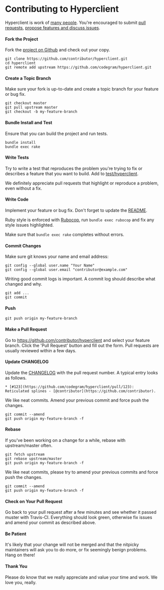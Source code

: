 Contributing to Hyperclient
===========================

Hyperclient is work of [many people](https://github.com/codegram/hyperclient/graphs/contributors). You're encouraged to submit [pull requests](https://github.com/codegram/hyperclient/pulls), [propose features and discuss issues](https://github.com/codegram/hyperclient/issues).

#### Fork the Project

Fork the [project on Github](https://github.com/codegram/hyperclient) and check out your copy.

```
git clone https://github.com/contributor/hyperclient.git
cd hyperclient
git remote add upstream https://github.com/codegram/hyperclient.git
```

#### Create a Topic Branch

Make sure your fork is up-to-date and create a topic branch for your feature or bug fix.

```
git checkout master
git pull upstream master
git checkout -b my-feature-branch
```

#### Bundle Install and Test

Ensure that you can build the project and run tests.

```
bundle install
bundle exec rake
```

#### Write Tests

Try to write a test that reproduces the problem you're trying to fix or describes a feature that you want to build. Add to [test/hyperclient](test/hyperclient).

We definitely appreciate pull requests that highlight or reproduce a problem, even without a fix.

#### Write Code

Implement your feature or bug fix. Don't forget to update the [README](README.md).

Ruby style is enforced with [Rubocop](https://github.com/bbatsov/rubocop), run `bundle exec rubocop` and fix any style issues highlighted.

Make sure that `bundle exec rake` completes without errors.

#### Commit Changes

Make sure git knows your name and email address:

```
git config --global user.name "Your Name"
git config --global user.email "contributor@example.com"
```

Writing good commit logs is important. A commit log should describe what changed and why.

```
git add ...
git commit
```

#### Push

```
git push origin my-feature-branch
```

#### Make a Pull Request

Go to https://github.com/contributor/hyperclient and select your feature branch. Click the 'Pull Request' button and fill out the form. Pull requests are usually reviewed within a few days.

#### Update CHANGELOG

Update the [CHANGELOG](CHANGELOG.md) with the pull request number. A typical entry looks as follows.

```
* [#123](https://github.com/codegram/hyperclient/pull/123): Reticulated splines - [@contributor](https://github.com/contributor).
```

We like neat commits. Amend your previous commit and force push the changes.

```
git commit --amend
git push origin my-feature-branch -f
```

#### Rebase

If you've been working on a change for a while, rebase with upstream/master often.

```
git fetch upstream
git rebase upstream/master
git push origin my-feature-branch -f
```

We like neat commits, please try to amend your previous commits and force push the changes.

```
git commit --amend
git push origin my-feature-branch -f
```

#### Check on Your Pull Request

Go back to your pull request after a few minutes and see whether it passed muster with Travis-CI. Everything should look green, otherwise fix issues and amend your commit as described above.

#### Be Patient

It's likely that your change will not be merged and that the nitpicky maintainers will ask you to do more, or fix seemingly benign problems. Hang on there!

#### Thank You

Please do know that we really appreciate and value your time and work. We love you, really.
